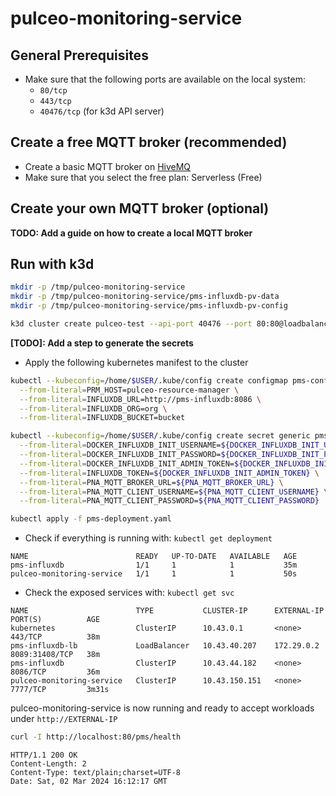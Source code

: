 # pulceo-monitoring-service

## General Prerequisites

- Make sure that the following ports are available on the local system:
  - `80/tcp`
  - `443/tcp`
  - `40476/tcp` (for k3d API server)

## Create a free MQTT broker (recommended)

- Create a basic MQTT broker on [HiveMQ](https://console.hivemq.cloud/?utm_source=HiveMQ+Pricing+Page&utm_medium=serverless+signup+CTA+Button&utm_campaign=HiveMQ+Cloud+PaaS&utm_content=serverless)
- Make sure that you select the free plan: Serverless (Free)

## Create your own MQTT broker (optional)

**TODO: Add a guide on how to create a local MQTT broker**

## Run with k3d

```bash
mkdir -p /tmp/pulceo-monitoring-service
mkdir -p /tmp/pulceo-monitoring-service/pms-influxdb-pv-data
mkdir -p /tmp/pulceo-monitoring-service/pms-influxdb-pv-config
```
```bash
k3d cluster create pulceo-test --api-port 40476 --port 80:80@loadbalancer --port 8089:8089@loadbalancer --volume /tmp/pulceo-monitoring-service/pms-influxdb-pv-data:/pms/pms-influxdb-pv-data --volume /tmp/pulceo-monitoring-service/pms-influxdb-pv-config:/pms/pms-influxdb-pv-config
```

**[TODO]: Add a step to generate the secrets**

- Apply the following kubernetes manifest to the cluster
```bash
kubectl --kubeconfig=/home/$USER/.kube/config create configmap pms-configmap \
  --from-literal=PRM_HOST=pulceo-resource-manager \
  --from-literal=INFLUXDB_URL=http://pms-influxdb:8086 \
  --from-literal=INFLUXDB_ORG=org \
  --from-literal=INFLUXDB_BUCKET=bucket
```
```bash
kubectl --kubeconfig=/home/$USER/.kube/config create secret generic pms-credentials \
  --from-literal=DOCKER_INFLUXDB_INIT_USERNAME=${DOCKER_INFLUXDB_INIT_USERNAME} \
  --from-literal=DOCKER_INFLUXDB_INIT_PASSWORD=${DOCKER_INFLUXDB_INIT_PASSWORD} \
  --from-literal=DOCKER_INFLUXDB_INIT_ADMIN_TOKEN=${DOCKER_INFLUXDB_INIT_ADMIN_TOKEN} \
  --from-literal=INFLUXDB_TOKEN=${DOCKER_INFLUXDB_INIT_ADMIN_TOKEN} \
  --from-literal=PNA_MQTT_BROKER_URL=${PNA_MQTT_BROKER_URL} \
  --from-literal=PNA_MQTT_CLIENT_USERNAME=${PNA_MQTT_CLIENT_USERNAME} \
  --from-literal=PNA_MQTT_CLIENT_PASSWORD=${PNA_MQTT_CLIENT_PASSWORD}
```
```bash
kubectl apply -f pms-deployment.yaml
```

- Check if everything is running with: `kubectl get deployment`
```
NAME                        READY   UP-TO-DATE   AVAILABLE   AGE
pms-influxdb                1/1     1            1           35m
pulceo-monitoring-service   1/1     1            1           50s
```

- Check the exposed services with: `kubectl get svc`
```
NAME                        TYPE           CLUSTER-IP      EXTERNAL-IP   PORT(S)          AGE
kubernetes                  ClusterIP      10.43.0.1       <none>        443/TCP          38m
pms-influxdb-lb             LoadBalancer   10.43.40.207    172.29.0.2    8089:31408/TCP   38m
pms-influxdb                ClusterIP      10.43.44.182    <none>        8086/TCP         36m
pulceo-monitoring-service   ClusterIP      10.43.150.151   <none>        7777/TCP         3m31s
```

pulceo-monitoring-service is now running and ready to accept workloads under `http://EXTERNAL-IP`

```bash
curl -I http://localhost:80/pms/health
```
```
HTTP/1.1 200 OK
Content-Length: 2
Content-Type: text/plain;charset=UTF-8
Date: Sat, 02 Mar 2024 16:12:17 GMT
```
